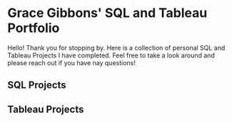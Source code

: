 # Grace Gibbons' SQL and Tableau Portfolio

Hello! Thank you for stopping by. Here is a collection of personal SQL and Tableau Projects I have completed. Feel free to take a look around and please reach out if you have nay questions!

## SQL Projects

## Tableau Projects
